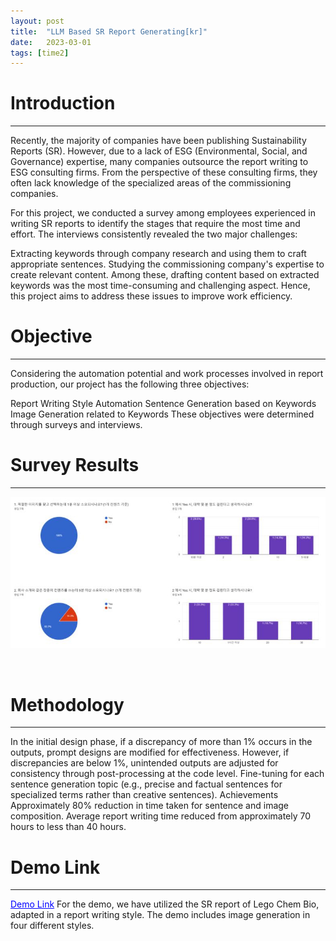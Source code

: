 ```yaml
---
layout: post
title:  "LLM Based SR Report Generating[kr]"
date:   2023-03-01
tags: [time2]
---
```


# Introduction
---
Recently, the majority of companies have been publishing Sustainability Reports (SR). However, due to a lack of ESG (Environmental, Social, and Governance) expertise, many companies outsource the report writing to ESG consulting firms. From the perspective of these consulting firms, they often lack knowledge of the specialized areas of the commissioning companies.

For this project, we conducted a survey among employees experienced in writing SR reports to identify the stages that require the most time and effort. The interviews consistently revealed the two major challenges:

Extracting keywords through company research and using them to craft appropriate sentences.
Studying the commissioning company's expertise to create relevant content.
Among these, drafting content based on extracted keywords was the most time-consuming and challenging aspect. Hence, this project aims to address these issues to improve work efficiency.
<br>

# Objective
---
Considering the automation potential and work processes involved in report production, our project has the following three objectives:

Report Writing Style Automation
Sentence Generation based on Keywords
Image Generation related to Keywords
These objectives were determined through surveys and interviews.
<br>

# Survey Results
---

<p align="center">
    <img width="800" src="/assets/2023/llm/work_time_survey.jpg">
</p>
<br>

# Methodology
---
In the initial design phase, if a discrepancy of more than 1% occurs in the outputs, prompt designs are modified for effectiveness.
However, if discrepancies are below 1%, unintended outputs are adjusted for consistency through post-processing at the code level.
Fine-tuning for each sentence generation topic (e.g., precise and factual sentences for specialized terms rather than creative sentences).
Achievements
Approximately 80% reduction in time taken for sentence and image composition.
Average report writing time reduced from approximately 70 hours to less than 40 hours.
<br>

# Demo Link
---
<a href="http://report.jaewoo-so.online/" style="color: blue; text-decoration: underline;">Demo Link</a>
For the demo, we have utilized the SR report of Lego Chem Bio, adapted in a report writing style.
The demo includes image generation in four different styles.
<br>